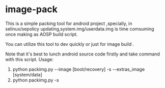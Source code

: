 # image-pack

This is a simple packing tool for android project ,specially, in selinux/sepolicy updating,system.img/userdata.img is time comsuming once making as AOSP build script.

You can utilize this tool to dev quickly or just for image build .

Note that it's best to lunch android source code firstly and take command with this script.
Usage:

1. python packimg.py --image [boot/recovery] -s --extras_image [system/data]
2. python packimg.py -s 
